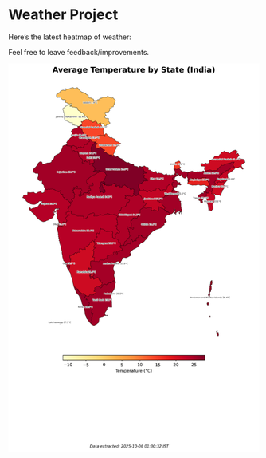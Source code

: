 # Weather Project

Here’s the latest heatmap of weather:

Feel free to leave feedback/improvements.

![India Heatmap](docs/assets/india_heatmap.png?v=E2CE62)
